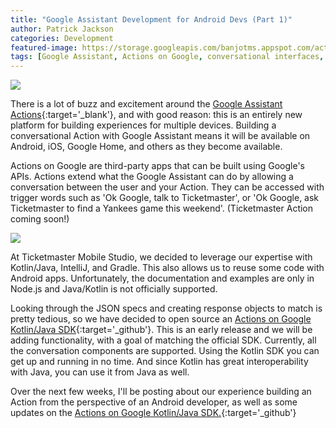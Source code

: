 ```yaml
---
title: "Google Assistant Development for Android Devs (Part 1)"
author: Patrick Jackson
categories: Development
featured-image: https://storage.googleapis.com/banjotms.appspot.com/actions-on-google-kotlin-share.png
tags: [Google Assistant, Actions on Google, conversational interfaces, Android, Kotlin]
---
```



![](https://storage.googleapis.com/banjotms.appspot.com/assistant_surfaces.png)

There is a lot of buzz and excitement around the [Google Assistant Actions](https://developers.google.com/actions/){:target='_blank'}, and with good reason:  this is an entirely new platform for building experiences for multiple devices.  Building a conversational Action with Google Assistant means it will be available on Android, iOS, Google Home, and others as they become available.

<!--more-->

Actions on Google are third-party apps that can be built using Google's APIs.  Actions extend what the Google Assistant can do by allowing a conversation between the user and your Action.  They can be accessed with trigger words such as 'Ok Google, talk to Ticketmaster', or 'Ok Google, ask Ticketmaster to find a Yankees game this weekend'. (Ticketmaster Action coming soon!)

![](https://storage.googleapis.com/banjotms.appspot.com/basic_card_300.png)

At Ticketmaster Mobile Studio, we decided to leverage our expertise with Kotlin/Java, IntelliJ, and Gradle.  This also allows us to reuse some code with Android apps.  Unfortunately, the documentation and examples are only in Node.js and Java/Kotlin is not officially supported.

Looking through the JSON specs and creating response objects to match is pretty tedious, so we have decided to open source an [Actions on Google Kotlin/Java SDK](https://github.com/TicketmasterMobileStudio/actions-on-google-kotlin){:target='_github'}.  This is an early release and we will be adding functionality, with a goal of matching the official SDK.  Currently, all the conversation components are supported.  Using the Kotlin SDK you can get up and running in no time.  And since Kotlin has great interoperability with Java, you can use it from Java as well.

 
Over the next few weeks, I'll be posting about our experience building an Action from the perspective of an Android developer, as well as some updates on the [Actions on Google Kotlin/Java SDK.](https://github.com/TicketmasterMobileStudio/actions-on-google-kotlin){:target='_github'}
